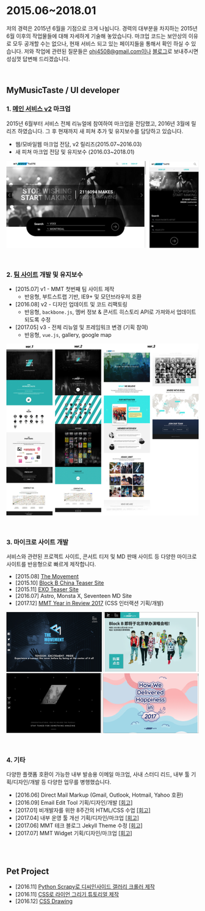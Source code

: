 # 2015.06~2018.01
저의 경력은 2015년 6월을 기점으로 크게 나뉩니다. 경력의 대부분을 차지하는 2015년 6월 이후의 작업물들에 대해 자세하게 기술해 놓았습니다. 마크업 코드는 보안상의 이유로 모두 공개할 수는 없으나, 현재 서비스 되고 있는 페이지들을 통해서 확인 하실 수 있습니다. 저와 작업에 관련된 질문들은 ohj4508@gmail.com이나 [블로그](http://zinee-world.tistory.com/guestbook)로 보내주시면 성심껏 답변해 드리겠습니다.

<br>

## MyMusicTaste / UI developer

### 1. [메인 서비스 v2](http://mymusictaste.com) 마크업
2015년 6월부터 서비스 전체 리뉴얼에 참여하여 마크업을 전담했고, 2016년 3월에 릴리즈 하였습니다. 그 후 현재까지 새 피쳐 추가 및 유지보수를 담당하고 있습니다.
* 웹/모바일웹 마크업 전담, v2 릴리즈(2015.07~2016.03)
* 새 피쳐 마크업 전담 및 유지보수 (2016.03~2018.01)

![mymusictaste.com](./img/mmt.png)

<br>

### 2. [팀 사이트](http://team.mymusictaste.com) 개발 및 유지보수
* [2015.07] v1 - MMT 첫번째 팀 사이트 제작
	* 반응형, 부트스트랩 기반, IE9+ 및 모던브라우저 호환
* [2016.08] v2 - 디자인 업데이트 및 코드 리팩토링
	* 반응형, `backbone.js`, 멤버 정보 & 콘서트 히스토리 API로 가져와서 업데이트 되도록 수정
* [2017.05] v3 - 전체 리뉴얼 및 프레임워크 변경 (기획 참여)
	* 반응형, `vue.js`, gallery, google map

![Team MyMusicTaste](./img/mmt_team.jpg)

<br>

### 3. 마이크로 사이트 개발
서비스와 관련된 프로젝트 사이트, 콘서트 티저 및 MD 판매 사이트 등 다양한 마이크로 사이트를 반응형으로 빠르게 제작합니다.
* [2015.08] [The Movement](http://movement.mymusictaste.com/)
* [2015.10] [Block B China Teaser Site](http://code.mymusictaste.com/blockb/dev2.html)
* [2015.11] [EXO Teaser Site](http://code.mymusictaste.com/exo)
* [2016.07] Astro, Monsta X, Seventeen MD Site
* [2017.12] [MMT Year in Review 2017](http://2017.mymusictaste.com) (CSS 인터랙션 기획/개발)

![마이크로 사이트](./img/mmt_micro.png)

<br>

### 4. 기타
다양한 플랫폼 호환이 가능한 내부 발송용 이메일 마크업, 사내 스터디 리드, 내부 툴 기획/디자인/개발 등 다양한 업무를 병행했습니다.
* [2016.06] Direct Mail Markup (Gmail, Outlook, Hotmail, Yahoo 호환)
* [2016.09] Email Edit Tool 기획/디자인/개발 [[회고]](http://zinee-world.tistory.com/395)
* [2017.01] 비개발자를 위한 8주간의 HTML/CSS 수업 [[회고]](http://zinee-world.tistory.com/456) 
* [2017.04] 내부 운영 툴 개선 기획/디자인/마크업 [[회고]](http://zinee-world.tistory.com/475)
* [2017.06] MMT 테크 블로그 Jekyll Theme 수정 [[회고]](http://zinee-world.tistory.com/464)
* [2017.07] MMT Widget 기획/디자인/마크업 [[회고]](http://zinee-world.tistory.com/474)

<br>
<br>

## Pet Project
* [2016.11] [Python Scrapy로 디씨인사이드 갤러리 크롤러 제작](http://zinee-world.tistory.com/408)
* [2016.11] [CSS로 라이언 그리기 튜토리얼 제작](http://zinee-world.tistory.com/category/CSS%20Drawing/Tutorial)
* [2016.12] [CSS Drawing](https://codepen.io/collection/AVKvZM/)
